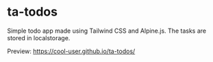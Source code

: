 # ta-todos

Simple todo app made using Tailwind CSS and Alpine.js.
The tasks are stored in localstorage.

Preview: https://cool-user.github.io/ta-todos/
